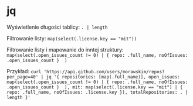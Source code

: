# jq

Wyświetlenie długości tablicy: `. | length`

Filtrowanie listy: `map(select(.license.key == "mit"))`

Filtrowanie listy i mapowanie do inntej struktury: `map(select(.open_issues_count != 0) | { repo: .full_name, noOfIssues: .open_issues_count }  )`

Przykład: `curl 'https://api.github.com/users/morawskim/repos?per_page=40' | jq '{ repositories: [map(.full_name)], open_issues: map(select(.open_issues_count != 0) | { repo: .full_name, noOfIssues: .open_issues_count }  ), mit: map(select(.license.key == "mit") | { repo: .full_name, noOfIssues: .license.key }), totalRepositories: . | length }'`
